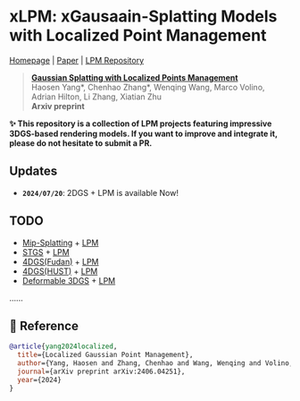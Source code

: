 # xLPM: xGausaain-Splatting Models with Localized Point Management
[Homepage](https://surrey-uplab.github.io/research/LPM/) | [Paper](https://surrey-uplab.github.io/research/LPM/) | [LPM Repository](https://github.com/Surrey-UP-Lab/GS-LPM)
> [**Gaussian Splatting with Localized Points Management**](https://surrey-uplab.github.io/research/LPM/)           
> Haosen Yang*, Chenhao Zhang*, Wenqing Wang, Marco Volino, Adrian Hilton, Li Zhang, Xiatian Zhu  
> **Arxiv preprint**


**✨ This repository is a collection of LPM projects featuring impressive 3DGS-based rendering models. If you want to improve and integrate it, please do not hesitate to submit a PR.**

## Updates
- **`2024/07/20`**: 2DGS + LPM is available Now!

## TODO
- [Mip-Splatting](https://github.com/autonomousvision/mip-splatting) + [LPM](https://github.com/Surrey-UP-Lab/GS-LPM)
- [STGS](https://github.com/oppo-us-research/SpacetimeGaussians) + [LPM](https://github.com/Surrey-UP-Lab/GS-LPM)
- [4DGS\(Fudan\)](https://github.com/fudan-zvg/4d-gaussian-splatting) + [LPM](https://github.com/Surrey-UP-Lab/GS-LPM)
- [4DGS\(HUST\)](https://github.com/hustvl/4DGaussians) + [LPM](https://github.com/Surrey-UP-Lab/GS-LPM)
- [Deformable 3DGS](https://github.com/ingra14m/Deformable-3D-Gaussians) + [LPM](https://github.com/Surrey-UP-Lab/GS-LPM) 
 
 ......





## 📜 Reference
```bibtex
@article{yang2024localized,
  title={Localized Gaussian Point Management},
  author={Yang, Haosen and Zhang, Chenhao and Wang, Wenqing and Volino, Marco and Hilton, Adrian and Zhang, Li and Zhu, Xiatian},
  journal={arXiv preprint arXiv:2406.04251},
  year={2024}
}
```

